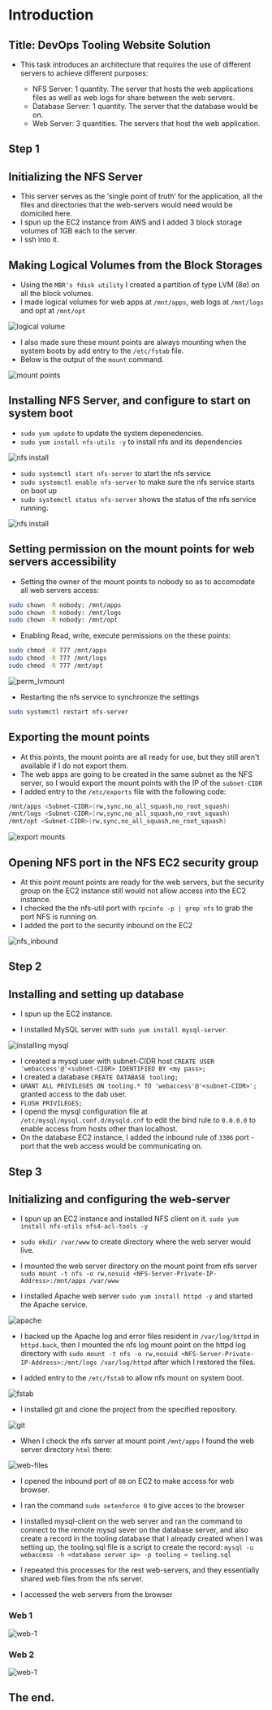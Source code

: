 # **Introduction**

## **Title: DevOps Tooling Website Solution**

* This task introduces an architecture that requires the use of different servers to achieve different purposes:

  * NFS Server: 1 quantity. The server that hosts the web applications files as well as web logs for share between the web servers.
  * Database Server: 1 quantity. The server that the database would be on.
  * Web Server: 3 quantities. The servers that host the web application.

## **Step 1**

## **Initializing the NFS Server**

* This server serves as the ‘single point of truth’ for the application, all the files and directories that the web-servers would need would be domiciled here.
* I spun up the EC2 instance from AWS and I added 3 block storage volumes of 1GB each to the server.
* I ssh into it.

## **Making Logical Volumes from the Block Storages**

* Using the `MBR's fdisk utility` I created a partition of type LVM (8e) on all the block volumes.
* I made logical volumes for web apps at `/mnt/apps`, web logs at `/mnt/logs` and opt at `/mnt/opt`

![logical volume](./p7-imgs/making-lv.png)

* I also made sure these mount points are always mounting when the system boots by add entry to the `/etc/fstab` file.
* Below is the output of the `mount` command.

![mount points](./p7-imgs/lv-mounts.png)

## **Installing NFS Server, and configure to start on system boot**

* `sudo yum update` to update the system depenedencies.
* `sudo yum install nfs-utils -y` to install nfs and its dependencies

![nfs install](./p7-imgs/nfs-install.png)

* `sudo systemctl start nfs-server` to start the nfs service
* `sudo systemctl enable nfs-server` to make sure the nfs service starts on boot up
* `sudo systemctl status nfs-server` shows the status of the nfs service running.

![nfs install](./p7-imgs/started-enabled-NFS.png)

## **Setting permission on the mount points for web servers accessibility**

* Setting the owner of the mount points to nobody so as to accomodate all web servers access:

```bash
sudo chown -R nobody: /mnt/apps
sudo chown -R nobody: /mnt/logs
sudo chown -R nobody: /mnt/opt
```

* Enabling Read, write, execute permissions on the these points:

```bash
sudo chmod -R 777 /mnt/apps
sudo chmod -R 777 /mnt/logs
sudo chmod -R 777 /mnt/opt
```

![perm_lvmount](./p7-imgs/changing-perm-on-lvMounts-nfs.png)

* Restarting the nfs service to synchronize the settings

```bash
sudo systemctl restart nfs-server
```

## **Exporting the mount points**

* At this points, the mount points are all ready for use, but they still aren't available if I do not export them.
* The web apps are going to be created in the same subnet as the NFS server, so I would export the mount points with the IP of the `subnet-CIDR`
* I added entry to the `/etc/exports` file with the following code:

```bash
/mnt/apps <Subnet-CIDR>(rw,sync,no_all_squash,no_root_squash)
/mnt/logs <Subnet-CIDR>(rw,sync,no_all_squash,no_root_squash)
/mnt/opt <Subnet-CIDR>(rw,sync,no_all_squash,no_root_squash)
```

![export mounts](./p7-imgs/exporting-mounts2.png)

## **Opening NFS port in the NFS EC2 security group**

* At this point mount points are ready for the web servers, but the security group on the EC2 instance still would not allow access into the EC2 instance.
* I checked the the nfs-util port with `rpcinfo -p | grep nfs` to grab the port NFS is running on.
* I added the port to the security inbound on the EC2

![nfs_inbound](./p7-imgs/inbound-nfs2.png)

## **Step 2**

## **Installing and setting up database**

* I spun up the EC2 instance.

* I installed MySQL server with `sudo yum install mysql-server`.

![installing mysql](./p7-imgs/installing-mysql.png)

* I created a mysql user with subnet-CIDR host `CREATE USER 'webaccess'@'<subnet-CIDR> IDENTIFIED BY <my pass>;`
* I created a database `CREATE DATABASE tooling;`
* `GRANT ALL PRIVILEGES ON tooling.* TO 'webaccess'@'<subnet-CIDR>';` granted access to the dab user.
* `FLUSH PRIVILEGES;`
* I opend the mysql configuration file at `/etc/mysql/mysql.conf.d/mysqld.cnf` to edit the bind rule to `0.0.0.0` to enable access from hosts other than localhost.
* On the database EC2 instance, I added the inbound rule of `3306` port - port that the web access would be communicating on.

## **Step 3**

## **Initializing and configuring the web-server**

* I spun up an EC2 instance and installed NFS client on it. `sudo yum install nfs-utils nfs4-acl-tools -y`
* `sudo mkdir /var/www` to create directory where the web server would live.
* I mounted the web server directory on the mount point from nfs server  `sudo mount -t nfs -o rw,nosuid <NFS-Server-Private-IP-Address>:/mnt/apps /var/www`

* I installed Apache web server `sudo yum install httpd -y` and started the Apache service.

![apache](./p7-imgs/http-status-web.png)

* I backed up the Apache log and error files resident in `/var/log/httpd` in `httpd.back`, then I mounted the nfs log mount point on the httpd log directory with `sudo mount -t nfs -o rw,nosuid <NFS-Server-Private-IP-Address>:/mnt/logs /var/log/httpd` after which I restored the files.

* I added entry to the `/etc/fstab` to allow nfs mount on system boot.

![fstab](./p7-imgs/fstab-web2.png)

* I installed git and clone the project from the specified repository.

![git](./p7-imgs/installing-git-web.png)

* When I check the nfs server at mount point `/mnt/apps` I found the web server directory `html` there:

![web-files](./p7-imgs/view-apache-on-nfs.png)

* I opened the inbound port of `80` on EC2 to make access for web browser.

* I ran the command `sudo setenforce 0` to give acces to the browser

* I installed mysql-client on the web server and ran the command to connect to the remote mysql sever on the database server, and also create a record in the tooling database that I already created when I was setting up, the tooling.sql file is a script to create the record: `mysql -u webaccess -h <database server ip> -p tooling < tooling.sql`

* I repeated this processes for the rest web-servers, and they essentially shared web files from the nfs server.

* I accessed the web servers from the browser

### Web 1

![web-1](./p7-imgs/web-webpage.png)

### Web 2

![web-1](./p7-imgs/web2.png)

## **The end.**
